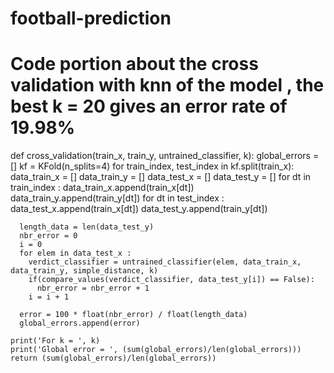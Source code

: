 # football-prediction

# Code portion about the cross validation with knn of the model , the best k = 20 gives an error rate of 19.98%


def cross_validation(train_x, train_y, untrained_classifier, k):
    global_errors = []
    kf = KFold(n_splits=4)
    for train_index, test_index in kf.split(train_x):
      data_train_x = []
      data_train_y = []
      data_test_x = []
      data_test_y = []
      for dt in train_index :
        data_train_x.append(train_x[dt])
        data_train_y.append(train_y[dt])
      for dt in test_index :
        data_test_x.append(train_x[dt])
        data_test_y.append(train_y[dt])
    
      length_data = len(data_test_y)
      nbr_error = 0
      i = 0
      for elem in data_test_x :
        verdict_classifier = untrained_classifier(elem, data_train_x,  data_train_y, simple_distance, k)
        if(compare_values(verdict_classifier, data_test_y[i]) == False):
          nbr_error = nbr_error + 1
        i = i + 1
      
      error = 100 * float(nbr_error) / float(length_data)
      global_errors.append(error)
        
    print('For k = ', k)
    print('Global error = ', (sum(global_errors)/len(global_errors)))
    return (sum(global_errors)/len(global_errors))

